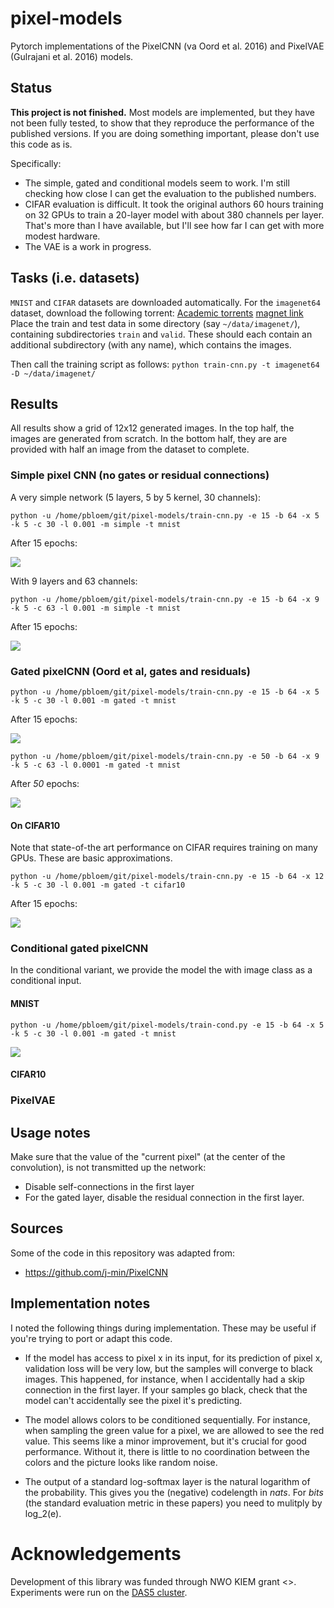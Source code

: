 # pixel-models
Pytorch implementations of the PixelCNN (va Oord et al. 2016) and PixelVAE (Gulrajani et al. 2016) models.

## Status

**This project is not finished.** Most models are implemented, but they have not been fully tested, 
to show that they reproduce the performance of the published versions. If you are doing something important,
please don't use this code as is.

Specifically:
* The simple, gated and conditional models seem to work. I'm still checking how close I can get the evaluation to the published numbers.
* CIFAR evaluation is difficult. It took the original authors 60 hours training on 32 GPUs to train a 20-layer model with about 380 channels per layer. That's more than I have available, but I'll see how far I can get with more modest hardware.
* The VAE is a work in progress.
 
## Tasks (i.e. datasets)

```MNIST``` and ```CIFAR``` datasets are downloaded automatically. For the ```imagenet64``` dataset, download the following torrent: 
[Academic torrents](http://academictorrents.com/details/96816a530ee002254d29bf7a61c0c158d3dedc3b)
 [magnet link](https://goo.gl/nr7NFi) 
Place the train and test data in some directory (say ```~/data/imagenet/```), containing subdirectories ```train``` and ```valid```. These should each 
contain an additional subdirectory (with any name), which contains the images.
 
Then call the training script as follows:
```python train-cnn.py -t imagenet64 -D ~/data/imagenet/```

## Results

All results show a grid of 12x12 generated images. In the top half, the images are generated from scratch. In the bottom
half, they are are provided with half an image from the dataset to complete.

### Simple pixel CNN (no gates or residual connections)

A very simple network (5 layers, 5 by 5 kernel, 30 channels):
```
python -u /home/pbloem/git/pixel-models/train-cnn.py -e 15 -b 64 -x 5 -k 5 -c 30 -l 0.001 -m simple -t mnist

```
After 15 epochs:

![](./images/simple5by5.png)

With 9 layers and 63 channels:
```
python -u /home/pbloem/git/pixel-models/train-cnn.py -e 15 -b 64 -x 9 -k 5 -c 63 -l 0.001 -m simple -t mnist

```
After 15 epochs:

![](./images/simple9by5.png)

### Gated pixelCNN (Oord et al, gates and residuals)

```
python -u /home/pbloem/git/pixel-models/train-cnn.py -e 15 -b 64 -x 5 -k 5 -c 30 -l 0.001 -m gated -t mnist

```
After 15 epochs:

![](./images/gated5by5.png)

```
python -u /home/pbloem/git/pixel-models/train-cnn.py -e 50 -b 64 -x 9 -k 5 -c 63 -l 0.0001 -m gated -t mnist

```
After _50_ epochs:

![](./images/gated9by5at50.png)


#### On CIFAR10 

Note that state-of-the art performance on CIFAR requires training on many GPUs. These are 
basic approximations.

```
python -u /home/pbloem/git/pixel-models/train-cnn.py -e 15 -b 64 -x 12 -k 5 -c 30 -l 0.001 -m gated -t cifar10

```
After 15 epochs:

![](./images/cifar12by5.png)

### Conditional gated pixelCNN

In the conditional variant, we provide the model the with image class as a conditional input.

#### MNIST

```
python -u /home/pbloem/git/pixel-models/train-cond.py -e 15 -b 64 -x 5 -k 5 -c 30 -l 0.001 -m gated -t mnist
```

![](./images/cond5by5.png)


#### CIFAR10

### PixelVAE

## Usage notes

Make sure that the value of the "current pixel" (at the center of the convolution), is not transmitted up the network:
 * Disable self-connections in the first layer
 * For the gated layer, disable the residual connection in the first layer.

## Sources

Some of the code in this repository was adapted from:    
  
* https://github.com/j-min/PixelCNN

## Implementation notes

I noted the following things during implementation. These may be useful if you're trying to port or adapt this code.

* If the model has access to pixel x in its input, for its prediction of pixel x, validation loss will be very low, 
but the samples will converge to black images. This happened, for instance, when I accidentally had a skip connection
in the first layer. If your samples go black, check that the model can't accidentally see the pixel it's predicting.

* The model allows colors to be conditioned sequentially. For instance, when sampling the green value for a pixel, 
we are allowed to see the red value. This seems like a minor improvement, but it's crucial for good performance. Without
it, there is little to no coordination between the colors and the picture looks like random noise.

* The output of a standard log-softmax layer is the natural logarithm of the probability. This gives you the (negative) 
codelength in _nats_. For _bits_ (the standard evaluation metric in these papers) you need to mulitply by log_2(e).  

# Acknowledgements

Development of this library was funded through NWO KIEM grant <>. Experiments were run on the [DAS5 cluster](https://www.cs.vu.nl/das5/gpu.shtml).
